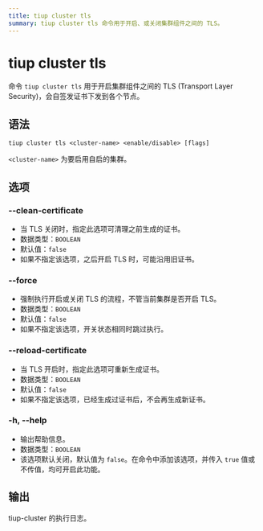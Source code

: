 ```yaml
---
title: tiup cluster tls
summary: tiup cluster tls 命令用于开启、或关闭集群组件之间的 TLS。
---
```


# tiup cluster tls

命令 `tiup cluster tls` 用于开启集群组件之间的 TLS (Transport Layer Security)，会自签发证书下发到各个节点。

## 语法

```shell
tiup cluster tls <cluster-name> <enable/disable> [flags]
```

`<cluster-name>` 为要启用自启的集群。

## 选项

### --clean-certificate

- 当 TLS 关闭时，指定此选项可清理之前生成的证书。
- 数据类型：`BOOLEAN`
- 默认值：`false`
- 如果不指定该选项，之后开启 TLS 时，可能沿用旧证书。

### --force

- 强制执行开启或关闭 TLS 的流程，不管当前集群是否开启 TLS。
- 数据类型：`BOOLEAN`
- 默认值：`false`
- 如果不指定该选项，开关状态相同时跳过执行。

### --reload-certificate

- 当 TLS 开启时，指定此选项可重新生成证书。
- 数据类型：`BOOLEAN`
- 默认值：`false`
- 如果不指定该选项，已经生成过证书后，不会再生成新证书。

### -h, --help

- 输出帮助信息。
- 数据类型：`BOOLEAN`
- 该选项默认关闭，默认值为 `false`。在命令中添加该选项，并传入 `true` 值或不传值，均可开启此功能。

## 输出

tiup-cluster 的执行日志。

